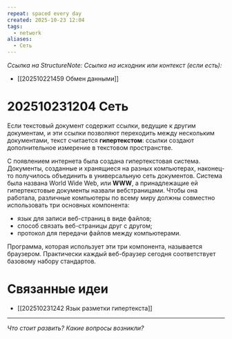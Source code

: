 ```yaml
---
repeat: spaced every day
created: 2025-10-23 12:04
tags:
  - network
aliases:
  - Сеть
---
```

*Ссылка на StructureNote:*
*Ссылка на исходник или контекст (если есть):*
- [[202510221459 Обмен данными]]

# 202510231204 Сеть

Если текстовый документ содержит ссылки, ведущие к другим документам, и эти ссылки позволяют переходить между нескольким документами, текст считается **гипертекстом**: ссылки создают дополнительное измерение в текстовом пространстве.

С появлением интернета была создана гипертекстовая система. Документы, созданные и хранящиеся на разных компьютерах, наконец-то получилось объединить в универсальную сеть документов. Система была названа World Wide Web, или **WWW**, а принадлежащие ей гипертекстовые документы назвали вебстраницами. Чтобы она работала, различные компьютеры по всему миру должны совместно использовать три основных компонента:

- язык для записи веб-страниц в виде файлов;
- способ связать веб-страницы друг с другом;
- протокол для передачи файлов между компьютерами.

Программа, которая использует эти три компонента, называется браузером. Практически каждый веб-браузер сегодня соответствует базовому набору стандартов. 
# Связанные идеи

- [[202510231242 Язык разметки гипертекста]]  

---

*Что стоит развить? Какие вопросы возникли?*
